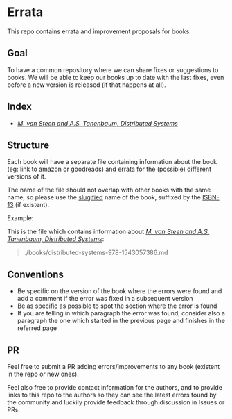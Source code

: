 # Errata

This repo contains errata and improvement proposals for books.

## Goal

To have a common repository where we can share fixes or suggestions to books. We will be able to keep our books up to date with the last fixes, even before a new version is released (if that happens at all).

## Index

- [*M. van Steen and A.S. Tanenbaum, Distributed Systems*](books/distributed-systems-978-1543057386.md)

## Structure

Each book will have a separate file containing information about the book (eg: link to amazon or goodreads) and errata for the (possible) different versions of it.

The name of the file should not overlap with other books with the same name, so please use the [slugified](https://en.wikipedia.org/wiki/Clean_URL#Slug) name of the book, suffixed by the [ISBN-13](https://en.wikipedia.org/wiki/International_Standard_Book_Number) (if existent).

Example:

This is the file which contains information about [*M. van Steen and A.S. Tanenbaum, Distributed Systems*](https://www.distributed-systems.net/):

> ./books/distributed-systems-978-1543057386.md

## Conventions

- Be specific on the version of the book where the errors were found and add a comment if the error was fixed in a subsequent version
- Be as specific as possible to spot the section where the error is found
- If you are telling in which paragraph the error was found, consider also a paragraph the one which started in the previous page and finishes in the referred page

## PR

Feel free to submit a PR adding errors/improvements to any book (existent in the repo or new ones).

Feel also free to provide contact information for the authors, and to provide links to this repo to the authors so they can see the latest errors found by the community and luckily provide feedback through discussion in Issues or PRs.
